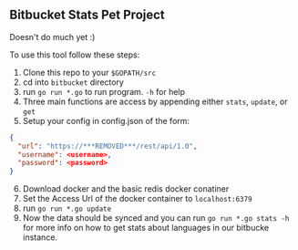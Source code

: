 ## Bitbucket Stats Pet Project

Doesn't do much yet :)

To use this tool follow these steps:

1. Clone this repo to your `$GOPATH/src`
2. cd into `bitbucket` directory
3. run `go run *.go` to run program. `-h` for help
4. Three main functions are access by appending either `stats`, `update`, or `get`
5. Setup your config in config.json of the form:

```json
{
  "url": "https://***REMOVED***/rest/api/1.0",
  "username": <username>,
  "password": <password>
}
```

6. Download docker and the basic redis docker conatiner
7. Set the Access Url of the docker container to `localhost:6379`
8. run `go run *.go update`
9. Now the data should be synced and you can run `go run *.go stats -h` for more info on how to get stats about languages in our bitbucke instance.
